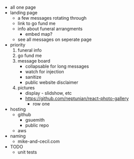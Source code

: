 * all one page
* landing page
    * a few messages rotating through
    * link to go fund me
    * info about funeral arrangments 
        * embed map?
    *  see all messages on seperate page
* priority
    1. funeral info
    2. go fund me
    3. message board
        * collapsable for long messages 
        * watch for injection 
        * sanitize
        * public website disclaimer 
    4. pictures 
        * display - slidshow, etc
        * https://github.com/neptunian/react-photo-gallery
            * row one
* hosting
    * github
        * gsuemith
        * public repo
    * aws
* naming
    * mike-and-cecil.com
* TODO
    * unit tests
